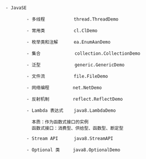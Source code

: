     - JavaSE
            
            - 多线程           thread.ThreadDemo
            
            - 常用类           cl.ClDemo
            
            - 枚举类和注解      ea.EnumAanDemo
            
            - 集合             collection.CollectionDemo
            
            - 泛型             generic.GenericDemo
            
            - 文件流           file.FileDemo
            
            - 网络编程         net.NetDemo
            
            - 反射机制         reflect.ReflectDemo
            
            - Lambda 表达式    java8.LambdaDemo
            
              本质：作为函数式接口的实例
              函数式接口：消费型、供给型、函数型、断定型
              
            - Stream API      java8.StreamAPI
            
            - Optional 类     java8.OptionalDemo
              
